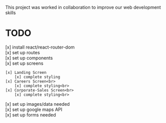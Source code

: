 This project was worked in collaboration to improve our web development skills


# TODO
[x] install react/react-router-dom <br>
[x] set up routes<br>
[x] set up components<br>
[x] set up screens<br>

    [x] Landing Screen
        [x] complete styling
    [x] Careers Screen<br>
        [x] complete styling<br>
    [x] Corporate-Sales Screen<br>
        [x] complete styling<br>
[x] set up images/data needed<br>
[x] set up google maps API<br>
[x] set up forms needed<br>